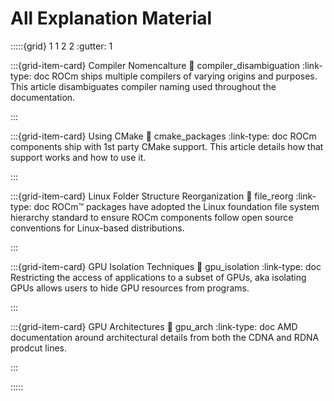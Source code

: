 # All Explanation Material

:::::{grid} 1 1 2 2
:gutter: 1

:::{grid-item-card} Compiler Nomencalture
:link: compiler_disambiguation
:link-type: doc
ROCm ships multiple compilers of varying origins and purposes. This article
disambiguates compiler naming used throughout the documentation.

:::

:::{grid-item-card} Using CMake
:link: cmake_packages
:link-type: doc
ROCm components ship with 1st party CMake support. This article details how that
support works and how to use it.

:::

:::{grid-item-card} Linux Folder Structure Reorganization
:link: file_reorg
:link-type: doc
ROCm™ packages have adopted the Linux foundation file system hierarchy standard
to ensure ROCm components follow open source conventions for Linux-based
distributions.

:::

:::{grid-item-card} GPU Isolation Techniques
:link: gpu_isolation
:link-type: doc
Restricting the access of applications to a subset of GPUs, aka isolating GPUs
allows users to hide GPU resources from programs.

:::

:::{grid-item-card} GPU Architectures
:link: gpu_arch
:link-type: doc
AMD documentation around architectural details from both the CDNA and RDNA
prodcut lines.

:::

:::::
